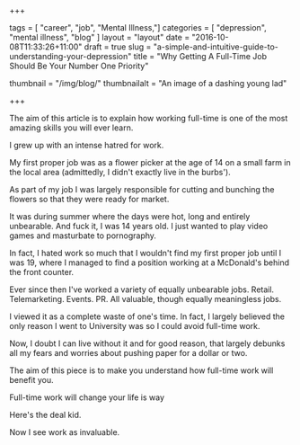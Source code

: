 +++

tags = [ "career", "job", "Mental Illness,"]
categories = [ "depression", "mental illness", "blog" ]
layout = "layout"
date = "2016-10-08T11:33:26+11:00"
draft = true
slug = "a-simple-and-intuitive-guide-to-understanding-your-depression"
title = "Why Getting A Full-Time Job Should Be Your Number One Priority"

thumbnail = "/img/blog/"
thumbnailalt = "An image of a dashing young lad"

+++

The aim of this article is to explain how working full-time is one of the most amazing skills you will ever learn.

I grew up with an intense hatred for work. 

My first proper job was as a flower picker at the age of 14 on a small farm in the local area (admittedly, I didn't exactly live in the burbs').

As part of my job I was largely responsible for cutting and bunching the flowers so that they were ready for market. 

It was during summer where the days were hot, long and entirely unbearable. And fuck it, I was 14 years old. I just wanted to play video games and masturbate to pornography.

In fact, I hated work so much that I wouldn't find my first proper job until I was 19, where I managed to find a position working at a McDonald's behind the front counter. 

Ever since then I've worked a variety of equally unbearable jobs. Retail. Telemarketing. Events. PR. All valuable, though equally meaningless jobs.  

I viewed it as a complete waste of one's time. In fact, I largely believed the only reason I went to University was so I could avoid full-time work. 

Now, I doubt I can live without it and for good reason, that largely debunks all my fears and worries about pushing paper for a dollar or two. 

The aim of this piece is to make you understand how full-time work will benefit you. 

Full-time work will change your life is way


Here's the deal kid. 

Now I see work as invaluable.